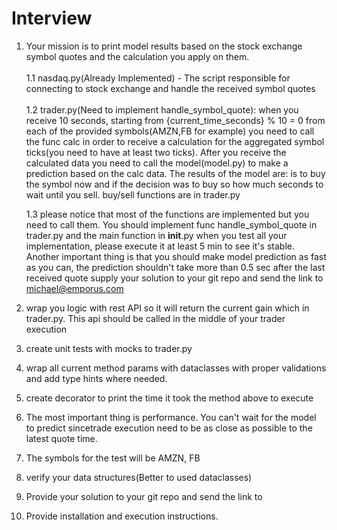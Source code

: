 # Interview

1. Your mission is to print model results based on the stock exchange symbol quotes and the calculation you apply on them. <br/><br/>
 1.1 nasdaq.py(Already Implemented) - The script responsible for connecting to stock exchange and handle the received symbol quotes <br/><br/>
 1.2 trader.py(Need to implement handle_symbol_quote):
     when you receive 10 seconds, starting from {current_time_seconds} % 10 = 0 from each of the provided symbols(AMZN,FB for example)
     you need to call the func calc in order to receive a calculation for the aggregated symbol ticks(you need to have at least two ticks).
     After you receive the calculated data you need to call the model(model.py) to make a prediction based on the calc data.
     The results of the model are: is to buy the symbol now and if the decision was to buy so how much seconds to wait until you sell.
     buy/sell functions are in trader.py

    1.3 please notice that most of the functions are implemented but you need to call them.
    You should implement func handle_symbol_quote in trader.py and the main function in __init__.py
    when you test all your implementation, please execute it at least 5 min to see it's stable.
    Another important thing is that you should make model prediction as fast as you can, the prediction shouldn't
    take more than 0.5 sec after the last received quote
    supply your solution to your git repo and send the link to michael@emporus.com

2. wrap you logic with rest API so it will return the current gain which in trader.py. This api should be called in the middle of your trader execution
3. create unit tests with mocks to trader.py
4. wrap all current method params with dataclasses with proper validations and add type hints where needed.
5. create decorator to print the time it took the method above to execute
6. The most important thing is performance. You can't wait for the model to predict sincetrade execution need to be as close as possible to the latest quote time.
7. The symbols for the test will be AMZN, FB
8. verify your data structures(Better to used dataclasses)
9. Provide your solution to your git repo and send the link to
10. Provide installation and execution instructions. 
